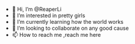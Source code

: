 - 👋 Hi, I’m @ReaperLi
- 👀 I’m interested in pretty girls
- 🌱 I’m currently learning how the world works
- 💞️ I’m looking to collaborate on any good cause 
- 📫 How to reach me ,reach me here

<!---
ReaperLi/ReaperLi is a ✨ special ✨ repository because its `README.md` (this file) appears on your GitHub profile.
You can click the Preview link to take a look at your changes.
--->

